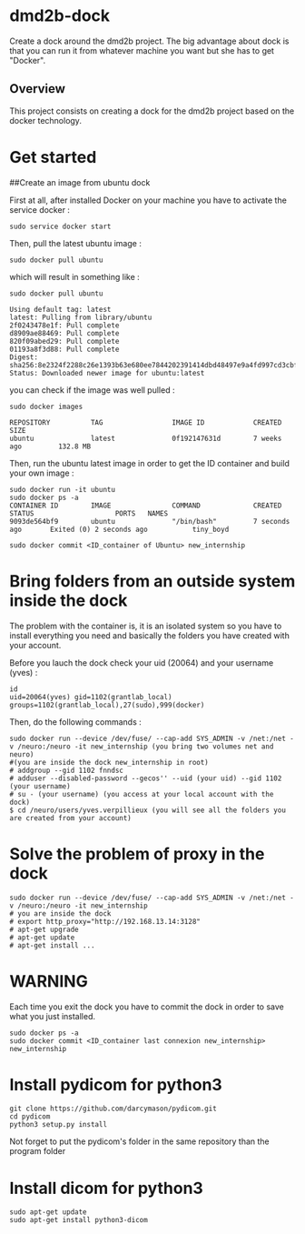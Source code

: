 # dmd2b-dock
Create a dock around the dmd2b project. The big advantage about dock is that you can run it from whatever machine you want but she has to get "Docker".

## Overview
This project consists on creating a dock for the dmd2b project based on the docker technology.

# Get started 

##Create an image from ubuntu dock

First at all, after installed Docker on your machine you have to activate the service docker :
```
sudo service docker start
```

Then, pull the latest ubuntu image :
```
sudo docker pull ubuntu
```

which will result in something like :
```
sudo docker pull ubuntu

Using default tag: latest
latest: Pulling from library/ubuntu
2f0243478e1f: Pull complete
d8909ae88469: Pull complete
820f09abed29: Pull complete
01193a8f3d88: Pull complete
Digest: sha256:8e2324f2288c26e1393b63e680ee7844202391414dbd48497e9a4fd997cd3cbf
Status: Downloaded newer image for ubuntu:latest
```

you can check if the image was well pulled :
```
sudo docker images

REPOSITORY          TAG                 IMAGE ID            CREATED             SIZE
ubuntu              latest              0f192147631d        7 weeks ago         132.8 MB
```

Then, run the ubuntu latest image in order to get the ID container and build your own image :
```
sudo docker run -it ubuntu
sudo docker ps -a
CONTAINER ID        IMAGE               COMMAND             CREATED             STATUS                    PORTS   NAMES    
9093de564bf9        ubuntu              "/bin/bash"         7 seconds ago       Exited (0) 2 seconds ago           tiny_boyd

sudo docker commit <ID_container of Ubuntu> new_internship
```
# Bring folders from an outside system inside the dock

The problem with the container is, it is an isolated system so you have to install everything you need and basically the folders you have created with your account.

Before you lauch the dock check your uid (20064) and your username (yves) :
```
id
uid=20064(yves) gid=1102(grantlab_local) groups=1102(grantlab_local),27(sudo),999(docker)
```

Then, do the following commands :
```
sudo docker run --device /dev/fuse/ --cap-add SYS_ADMIN -v /net:/net -v /neuro:/neuro -it new_internship (you bring two volumes net and neuro)
#(you are inside the dock new_internship in root)
# addgroup --gid 1102 fnndsc
# adduser --disabled-password --gecos'' --uid (your uid) --gid 1102 (your username)
# su - (your username) (you access at your local account with the dock)
$ cd /neuro/users/yves.verpillieux (you will see all the folders you are created from your account)
```

# Solve the problem of proxy in the dock
 ```
 sudo docker run --device /dev/fuse/ --cap-add SYS_ADMIN -v /net:/net -v /neuro:/neuro -it new_internship
 # you are inside the dock
 # export http_proxy="http://192.168.13.14:3128"
 # apt-get upgrade
 # apt-get update
 # apt-get install ...
```

# WARNING

Each time you exit the dock you have to commit the dock in order to save what you just installed.
```
sudo docker ps -a
sudo docker commit <ID_container last connexion new_internship> new_internship
```

# Install pydicom for python3
```
git clone https://github.com/darcymason/pydicom.git
cd pydicom
python3 setup.py install
```
Not forget to put the pydicom's folder in the same repository than the program folder

# Install dicom for python3
```
sudo apt-get update
sudo apt-get install python3-dicom
```
